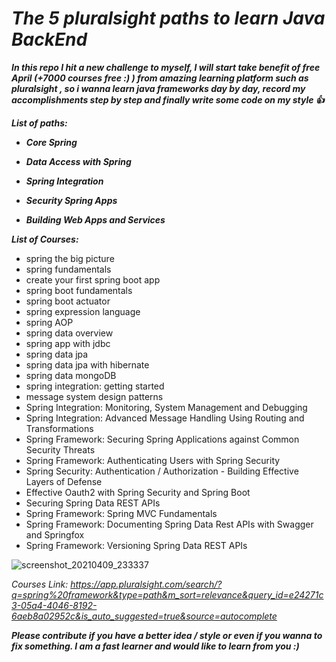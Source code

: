 # **_The 5 pluralsight paths to learn Java BackEnd_**

_**In this repo I hit a new challenge to myself, I will start take benefit of free April (+7000 courses free :) ) from amazing learning platform such as pluralsight , so i wanna learn java frameworks day by day, record my accomplishments step by step and finally write some code on my style :+1:**_  

**_List of paths:_**

- **_Core Spring_**

- **_Data Access with Spring_**


- **_Spring Integration_**


- **_Security Spring Apps_**


- **_Building Web Apps and Services_**

**_List of Courses:_**

- spring the big picture
- spring fundamentals
- create your first spring boot app
- spring boot fundamentals
- spring boot actuator
- spring expression language
- spring AOP
- spring data overview
- spring app with jdbc
- spring data jpa
- spring data jpa with hibernate
- spring data mongoDB
- spring integration: getting started
- message system design patterns
- Spring Integration: Monitoring, System Management and Debugging
- Spring Integration: Advanced Message Handling Using Routing and Transformations
- Spring Framework: Securing Spring Applications against Common Security Threats
- Spring Framework: Authenticating Users with Spring Security
- Spring Security: Authentication / Authorization - Building Effective Layers of Defense
- Effective Oauth2 with Spring Security and Spring Boot
- Securing Spring Data REST APIs
- Spring Framework: Spring MVC Fundamentals
- Spring Framework: Documenting Spring Data Rest APIs with Swagger and Springfox
- Spring Framework: Versioning Spring Data REST APIs

![screenshot_20210409_233337](https://user-images.githubusercontent.com/47748059/114244425-b8d05980-998e-11eb-9036-fa2d6c258e90.png)


_Courses Link: https://app.pluralsight.com/search/?q=spring%20framework&type=path&m_sort=relevance&query_id=e24271c3-05a4-4046-8192-6aeb8a02952c&is_auto_suggested=true&source=autocomplete_

**_Please contribute if you have a better idea / style or even if you wanna to fix something. I am a fast learner and would like to learn from you :)_**



